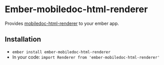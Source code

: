 # Ember-mobiledoc-html-renderer

Provides [mobiledoc-html-renderer](https://github.com/bustlelabs/mobiledoc-html-renderer) to your ember app.

## Installation

* `ember install ember-mobiledoc-html-renderer`
* In your code: `import Renderer from 'ember-mobiledoc-html-renderer'`
